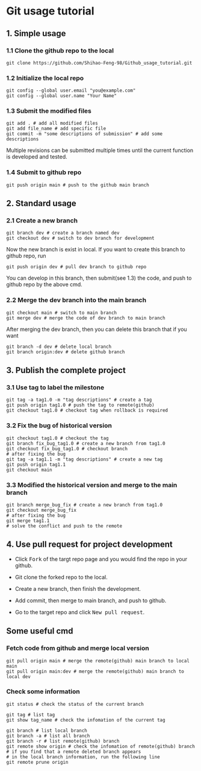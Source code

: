 # Git usage tutorial


## 1. Simple usage
### 1.1 Clone the github repo to the local 
```shell
git clone https://github.com/Shihao-Feng-98/Github_usage_tutorial.git
```

### 1.2 Initialize the local repo 
```shell
git config --global user.email "you@example.com"
git config --global user.name "Your Name"

```

### 1.3 Submit the modified files
```shell
git add . # add all modified files
git add file_name # add specific file
git commit -m "some descriptions of submission" # add some descriptions
```
Multiple revisions can be submitted multiple times until the current function is developed and tested.

### 1.4 Submit to github repo
```shell
git push origin main # push to the github main branch
```


## 2. Standard usage
### 2.1 Create a new branch 
```shell
git branch dev # create a branch named dev
git checkout dev # switch to dev branch for development
```
Now the new branch is exist in local. If you want to create this branch to github repo, run
```shell
git push origin dev # pull dev branch to github repo
```
You can develop in this branch, then submit(see 1.3) the code, and push to github repo by the above cmd.

### 2.2 Merge the dev branch into the main branch
```shell
git checkout main # switch to main branch
git merge dev # merge the code of dev branch to main branch
```
After merging the dev branch, then you can delete this branch that if you want
```shell
git branch -d dev # delete local branch
git branch origin:dev # delete github branch
```


## 3. Publish the complete project 
### 3.1 Use tag to label the milestone
```shell
git tag -a tag1.0 -m "tag descriptions" # create a tag
git push origin tag1.0 # push the tag to remote(github)
git checkout tag1.0 # checkout tag when rollback is required
```

### 3.2 Fix the bug of historical version
```shell
git checkout tag1.0 # checkout the tag
git branch fix_bug_tag1.0 # create a new branch from tag1.0
git checkout fix_bug_tag1.0 # checkout branch
# after fixing the bug
git tag -a tag1.1 -m "tag descriptions" # create a new tag
git push origin tag1.1 
git checkout main
```

### 3.3 Modified the historical version and merge to the main branch
```shell
git branch merge_bug_fix # create a new branch from tag1.0
git checkout merge_bug_fix
# after fixing the bug
git merge tag1.1
# solve the conflict and push to the remote
```


## 4. Use pull request for project development
* Click <kbd>Fork</kbd> of the targt repo page and you would find the repo in your github.

* Git clone the forked repo to the local.

* Create a new branch, then finish the development.

* Add commit, then merge to main branch, and push to github.

* Go to the target repo and click <kbd>New pull request</kbd>.


## Some useful cmd 
### Fetch code from github and merge local version
```shell
git pull origin main # merge the remote(github) main branch to local main
git pull origin main:dev # merge the remote(github) main branch to local dev
```

### Check some information
```shell
git status # check the status of the current branch

git tag # list tag
git show tag_name # check the infomation of the current tag 

git branch # list local branch
git branch -a # list all branch
git branch -r # list remote(github) branch
git remote show origin # check the infomation of remote(github) branch
# if you find that a remote deleted branch appears 
# in the local branch information, run the following line
git remote prune origin
```
